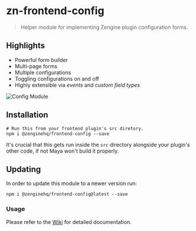# zn-frontend-config

> Helper module for implementing Zengine plugin configuration forms.

## Highlights

- Powerful form builder
- Multi-page forms
- Multiple configurations
- Toggling configurations on and off
- Highly extensible via _events_ and _custom field types_   

![Config Module](https://github.com/ZengineHQ/zn-frontend-config/blob/master/screenshots/view-grid.png)

## Installation

```shell
# Run this from your frontend plugin's src diretory.
npm i @zenginehq/frontend-config --save
```

It's crucial that this gets run inside the `src` directory alongside your plugin's other code, if not Maya won't build it properly.

## Updating

In order to update this module to a newer version run:

```shell
npm i @zenginehq/frontend-config@latest --save
```

### Usage ###

Please refer to the [Wiki](https://github.com/ZengineHQ/zn-frontend-config/wiki) for detailed documentation.
